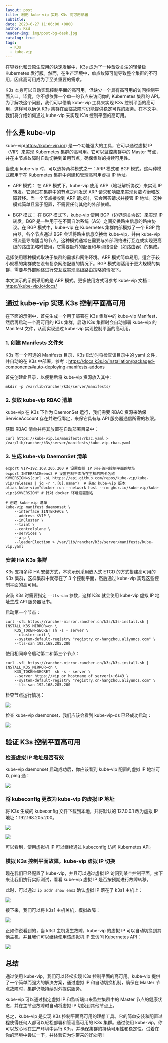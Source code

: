 ```yaml
---
layout: post
title: 利用 kube-vip 实现 K3s 高可用部署
subtitle:
date: 2023-6-27 11:06:00 +0800
author: Ksd
header-img: img/post-bg-desk.jpg
catalog: true
tags:
  - K3s
  - kube-vip
---
```


在容器化和云原生应用的快速发展中，K3s 成为了一种备受关注的轻量级 Kubernetes 发行版。然而，在生产环境中，单点故障可能导致整个集群的不可用，因此高可用成为了至关重要的需求。

K3s 本身可以自动实现控制平面的高可用，但缺少一个具有高可用的访问控制平面入口。毕竟，你不想依靠一个单一的节点来访问你的 Kubernetes 集群的 API。为了解决这个问题，我们可以借助 kube-vip 工具来实现 K3s 控制平面的高可用，这样可以确保 K3s 集群在面临故障时仍能提供稳定可靠的服务。在本文中，我们将介绍如何通过 kube-vip 来实现 K3s 控制平面的高可用。

## 什么是 kube-vip

kube-vip(https://kube-vip.io/) 是一个功能强大的工具，它可以通过虚拟 IP（VIP）来实现 Kubernetes 集群的高可用。它可以监控集群中的 Master 节点，并在主节点故障时自动切换到备用节点，确保集群的持续可用性。

当使用 kube-vip 时，可以选择两种模式之一：ARP 模式和 BGP 模式。这两种模式都用于在 Kubernetes 集群中创建和管理高可用虚拟 IP 地址。

- ARP 模式：
  在 ARP 模式下，kube-vip 使用 ARP（地址解析协议）来实现 IP 转发。它通过在集群中的节点之间发送 ARP 请求和响应来实现负载均衡和故障转移。当一个节点接收到 ARP 请求时，它会回答请求并接管 IP 地址。这种模式简单且易于配置，不需要任何其他的外部依赖。

- BGP 模式：
  在 BGP 模式下，kube-vip 使用 BGP（边界网关协议）来实现 IP 转发。BGP 是一种用于在不同自治系统（AS）之间交换路由信息的路由协议。在 BGP 模式中，kube-vip 在 Kubernetes 集群内部模拟了一个 BGP 路由器，各个节点通过 BGP 会话将路由信息交换给 kube-vip，并由 kube-vip 将流量导向适当的节点。这种模式通常在需要与外部网络进行互连或实现更高级的路由策略时使用，它需要额外的配置和与网络设备（如路由器）的集成。

选择使用哪种模式取决于集群的需求和网络环境。ARP 模式简单易用，适合于较小规模的集群或在没有复杂网络配置的情况下。BGP 模式则适用于更大规模的集群，需要与外部网络进行交互或实现高级路由策略的情况下。

本文演示的示例采用的是 ARP 模式。更多使用方式可参考 kube-vip 文档：https://kube-vip.io/docs/

## 通过 kube-vip 实现 K3s 控制平面高可用

在下面的示例中，首先生成一个用于部署在 K3s 集群中的 kube-vip Manifest，然后再启动一个高可用的 K3s 集群，启动 K3s 集群时会自动部署 kube-vip 的 Manifest 文件，从而实现通过 kube-vip 实现控制平面的高可用。

### 1. 创建 Manifests 文件夹

K3s 有一个可选的 Manifests 目录，K3s 启动时将检查该目录中的 yaml 文件，并自动的在 K3s 中部署，参考：https://docs.k3s.io/installation/packaged-components#auto-deploying-manifests-addons

首先创建此目录，以便稍后将 kube-vip 资源放入其中:

```
mkdir -p /var/lib/rancher/k3s/server/manifests/
```

### 2. 获取 kube-vip RBAC 清单

kube-vip 在 K3s 下作为 DaemonSet 运行，我们需要 RBAC 资源来确保 ServiceAccount 存在并进行绑定，来保它具有与 API 服务器通信所需的权限。

获取 RBAC 清单并将其放置在自动部署目录中：

```
curl https://kube-vip.io/manifests/rbac.yaml > /var/lib/rancher/k3s/server/manifests/kube-vip-rbac.yaml
```

### 3. 生成 kube-vip DaemonSet 清单

```
export VIP=192.168.205.200 # 设置虚拟 IP 用于访问控制平面的地址
export INTERFACE=ens3 # 设置控制平面所在主机的网卡名称
KVVERSION=$(curl -sL https://api.github.com/repos/kube-vip/kube-vip/releases | jq -r ".[0].name")  # 获取 kube-vip 版本
alias kube-vip="docker run --network host --rm ghcr.io/kube-vip/kube-vip:$KVVERSION" # 针对 docker 环境设置别名

# 创建 kube-vip 清单
kube-vip manifest daemonset \
    --interface $INTERFACE \
    --address $VIP \
    --inCluster \
    --taint \
    --controlplane \
    --services \
    --arp \
    --leaderElection > /var/lib/rancher/k3s/server/manifests/kube-vip.yaml
```

### 安装 HA K3s 集群

K3s 支持多种 HA 安装方式，本次示例采用嵌入式 ETCD 的方式搭建高可用的 K3s 集群，这样集群中就存在了 3 个控制平面，然后通过 kube-vip 实现这些控制平面的高可用。

安装 K3s 时需要指定 `--tls-san` 参数，这样 K3s 就会使用 kube-vip 虚拟 IP 地址生成 API 服务器证书。

启动第一个节点：

```
curl -sfL https://rancher-mirror.rancher.cn/k3s/k3s-install.sh | INSTALL_K3S_MIRROR=cn \
    K3S_TOKEN=SECRET sh -s - server \
    --cluster-init \
    --system-default-registry "registry.cn-hangzhou.aliyuncs.com" \
    --tls-san 192.168.205.200
```

使用相同命令启动第二和第三个节点：

```
curl -sfL https://rancher-mirror.rancher.cn/k3s/k3s-install.sh | INSTALL_K3S_MIRROR=cn \
    K3S_TOKEN=SECRET  sh -s - server \
    --server https://<ip or hostname of server1>:6443 \
    --system-default-registry "registry.cn-hangzhou.aliyuncs.com" \
    --tls-san 192.168.205.200
```

检查节点运行情况：

![](https://raw.githubusercontent.com/kingsd041/picture/main/202306282216394.png)

检查 kube-vip daemonset，我们应该会看到 kube-vip-ds 已经成功启动：

![](https://raw.githubusercontent.com/kingsd041/picture/main/202306282218472.png)

## 验证 K3s 控制平面高可用

### 检查虚拟 IP 地址是否有效

kube-vip daemonset 启动成功后，你应该看到 kube-vip 配置的虚拟 IP 地址可以 ping 通：

![](https://raw.githubusercontent.com/kingsd041/picture/main/202306282219680.png)

### 将 kubeconfig 更改为 kube-vip 的虚拟 IP 地址

将 K3s 生成的 kubeconfig 文件下载到本地，并将默认的 127.0.0.1 改为虚拟 IP 地址：192.168.205.200。

![](https://raw.githubusercontent.com/kingsd041/picture/main/202306282220281.png)

![](https://raw.githubusercontent.com/kingsd041/picture/main/202306282221639.png)

可以看到，使用虚拟机 IP 可以继续通过 kubeconfig 访问 Kubernetes API。

### 模拟 K3s 控制平面故障，kube-vip 虚拟 IP 切换

现在我们已经配置了 kube-vip，并且可以通过虚拟 IP 访问到某个控制平面。接下来让我们执行实际测试，看看 kube-vip 虚拟 IP 是否按预期进行故障转移。

此时，可以通过 `ip addr show ens3` 确认虚拟 IP 落在了 k3s1 主机上：

![](https://raw.githubusercontent.com/kingsd041/picture/main/202306282222345.png)

接下来，我们可以将 k3s1 主机关机，模拟故障：

![](https://raw.githubusercontent.com/kingsd041/picture/main/202306282223268.png)

正如你说看到的，当 k3s1 主机发生故障，kube-vip 的虚拟 IP 可以自动切换到其他主机，并且我们可以继续使用该虚拟机 IP 去访问 Kubernetes API：

![](https://raw.githubusercontent.com/kingsd041/picture/main/202306282224359.png)

## 总结

通过使用 kube-vip，我们可以轻松实现 K3s 控制平面的高可用。kube-vip 提供了一个简单而强大的解决方案，通过虚拟 IP 和自动切换机制，确保在 Master 节点故障时，集群仍能持续对外提供服务。

kube-vip 可以通过指定虚拟 IP 和监听端口来监控集群中的 Master 节点的健康状态，并在主节点故障时自动将虚拟 IP 切换到其他节点上。

总之，kube-vip 是实现 K3s 控制平面高可用的理想工具。它的简单安装和配置过程使得任何人都可以轻松部署和管理高可用的 K3s 集群。通过使用 kube-vip，你可以放心地在生产环境中运行 K3s，并确保集群的持续可用性和稳定性。试着在你的环境中尝试一下，并体验它为你带来的好处吧！
